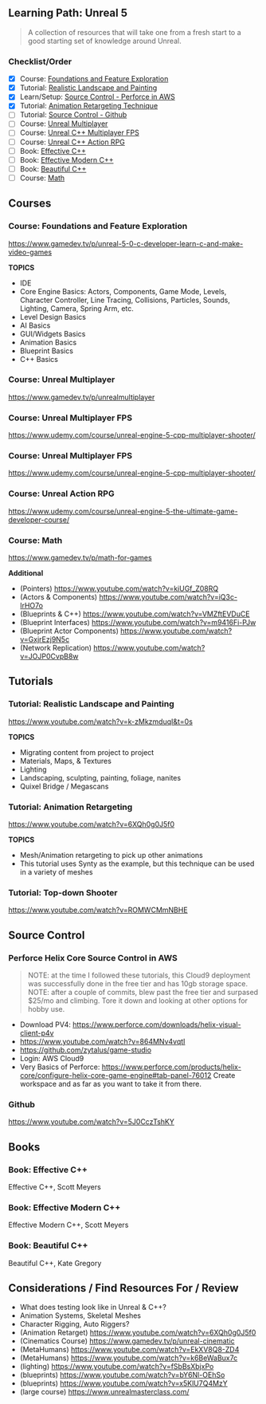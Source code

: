 ## Learning Path: Unreal 5
> A collection of resources that will take one from a fresh start to a good starting set of knowledge around Unreal.

### Checklist/Order
- [x] Course: [Foundations and Feature Exploration](#course-foundations-and-feature-exploration)
- [x] Tutorial: [Realistic Landscape and Painting](#tutorial-realistic-landscape-and-painting)
- [x] Learn/Setup: [Source Control - Perforce in AWS](#tutorial-perforce-helix-core-source-control-in-aws)
- [x] Tutorial: [Animation Retargeting Technique](#tutorial-animation-retargeting)
- [ ] Tutorial: [Source Control - Github](#github)
- [ ] Course: [Unreal Multiplayer](#course-unreal-multiplayer)
- [ ] Course: [Unreal C++ Multiplayer FPS](#course-unreal-multiplayer-fps)
- [ ] Course: [Unreal C++ Action RPG](#course-unreal-action-rpg)
- [ ] Book: [Effective C++](#book-effective-c)
- [ ] Book: [Effective Modern C++](#book-effective-modern-c)
- [ ] Book: [Beautiful C++](#book-beautiful-c)
- [ ] Course: [Math](#course-math)

## Courses

### Course: Foundations and Feature Exploration
https://www.gamedev.tv/p/unreal-5-0-c-developer-learn-c-and-make-video-games

**TOPICS**
- IDE
- Core Engine Basics: Actors, Components, Game Mode, Levels, Character Controller, Line Tracing, Collisions, Particles, Sounds, Lighting, Camera, Spring Arm, etc.
- Level Design Basics
- AI Basics
- GUI/Widgets Basics
- Animation Basics
- Blueprint Basics
- C++ Basics

### Course: Unreal Multiplayer
https://www.gamedev.tv/p/unrealmultiplayer

### Course: Unreal Multiplayer FPS
https://www.udemy.com/course/unreal-engine-5-cpp-multiplayer-shooter/

### Course: Unreal Multiplayer FPS
https://www.udemy.com/course/unreal-engine-5-cpp-multiplayer-shooter/

### Course: Unreal Action RPG
https://www.udemy.com/course/unreal-engine-5-the-ultimate-game-developer-course/

### Course: Math
https://www.gamedev.tv/p/math-for-games

**Additional**

- (Pointers) https://www.youtube.com/watch?v=kiUGf_Z08RQ
- (Actors & Components) https://www.youtube.com/watch?v=iQ3c-lrHO7o
- (Blueprints & C++) https://www.youtube.com/watch?v=VMZftEVDuCE
- (Blueprint Interfaces) https://www.youtube.com/watch?v=m9416Fi-PJw
- (Blueprint Actor Components) https://www.youtube.com/watch?v=GxjrEzj9N5c
- (Network Replication) https://www.youtube.com/watch?v=JOJP0CvpB8w

## Tutorials

### Tutorial: Realistic Landscape and Painting
https://www.youtube.com/watch?v=k-zMkzmduqI&t=0s

**TOPICS**
- Migrating content from project to project
- Materials, Maps, & Textures
- Lighting
- Landscaping, sculpting, painting, foliage, nanites
- Quixel Bridge / Megascans

### Tutorial: Animation Retargeting
https://www.youtube.com/watch?v=6XQh0g0J5f0

**TOPICS**
- Mesh/Animation retargeting to pick up other animations
- This tutorial uses Synty as the example, but this technique can be used in a variety of meshes

### Tutorial: Top-down Shooter
https://www.youtube.com/watch?v=ROMWCMmNBHE

## Source Control
### Perforce Helix Core Source Control in AWS
> NOTE: at the time I followed these tutorials, this Cloud9 deployment was successfully done in the free tier and has 10gb storage space.
> NOTE: after a couple of commits, blew past the free tier and surpased $25/mo and climbing. Tore it down and looking at other options for hobby use.
- Download PV4: https://www.perforce.com/downloads/helix-visual-client-p4v
- https://www.youtube.com/watch?v=864MNv4vqtI
- https://github.com/zytalus/game-studio
- Login: AWS Cloud9 
- Very Basics of Perforce: https://www.perforce.com/products/helix-core/configure-helix-core-game-engine#tab-panel-76012 Create workspace and as far as you want to take it from there.

### Github
https://www.youtube.com/watch?v=5J0CczTshKY

## Books

### Book: Effective C++
Effective C++, Scott Meyers

### Book: Effective Modern C++
Effective Modern C++, Scott Meyers

### Book: Beautiful C++
Beautiful C++, Kate Gregory

## Considerations / Find Resources For / Review

- What does testing look like in Unreal & C++?
- Animation Systems, Skeletal Meshes
- Character Rigging, Auto Riggers?
- (Animation Retarget) https://www.youtube.com/watch?v=6XQh0g0J5f0
- (Cinematics Course) https://www.gamedev.tv/p/unreal-cinematic
- (MetaHumans) https://www.youtube.com/watch?v=EkXV8Q8-ZD4
- (MetaHumans) https://www.youtube.com/watch?v=k6BeWaBux7c
- (lighting) https://www.youtube.com/watch?v=fSbBsXbjxPo
- (blueprints) https://www.youtube.com/watch?v=bY6Nl-OEhSo
- (blueprints) https://www.youtube.com/watch?v=x5KlU7Q4MzY
- (large course) https://www.unrealmasterclass.com/
